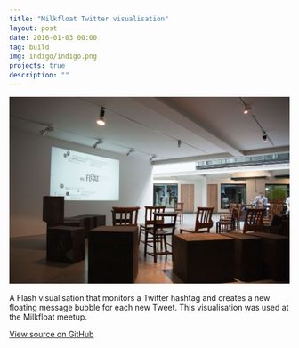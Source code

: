 ```yaml
---
title: "Milkfloat Twitter visualisation"
layout: post
date: 2016-01-03 00:00
tag: build
img: indigo/indigo.png
projects: true
description: ""
---
```


![Twitter visualisation](/assets/images/project_milkfloat.jpg)

A Flash visualisation that monitors a Twitter hashtag and creates a new floating message bubble for each new Tweet. This visualisation was used at the Milkfloat meetup.

[View source on GitHub](https://github.com/mradbourne/portfolio_milkfloat)